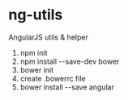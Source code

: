 ng-utils
========

AngularJS utils &amp; helper

1. npm init
2. npm install --save-dev bower
3. bower init
4. create .bowerrc file
5. bower install --save angular

